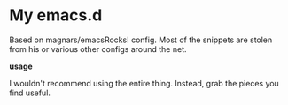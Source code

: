 My emacs.d
====

Based on magnars/emacsRocks!  config.
Most of the snippets are stolen from his or various other configs around the net.

**usage**

I wouldn't recommend using the entire thing. Instead, grab the pieces you find useful.

